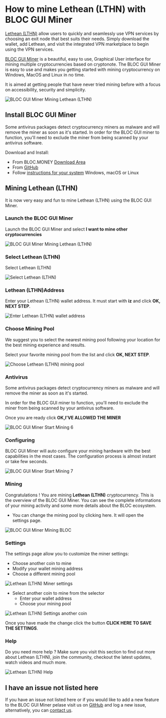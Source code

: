 # **How to mine Lethean (LTHN) with BLOC GUI Miner**

[Lethean (LTHN)](https://lethean.io) allow users to quickly and seamlessly use VPN services by choosing an exit node that best suits their needs. Simply download the wallet, add Lethean, and visit the integrated VPN marketplace to begin using the VPN services.

[BLOC GUI Miner](../mining/BLOC-GUI-Miner.md) is a beautiful, easy to use, Graphical User interface for mining multiple cryptocurrencies based on cryptonote. The BLOC GUI Miner is easy to use and makes you getting started with mining cryptocurrency on Windows, MacOS and Linux in no time.

It is aimed at getting people that have never tried mining before with a focus on accessibility, security and simplicity.

![BLOC GUI Miner Mining Lethean (LTHN)](images/BLOC-GUI-MINER/SCREEN-LETHEAN.jpg)

## **Install BLOC GUI Miner**

Some antivirus packages detect cryptocurrency miners as malware and will remove the miner as soon as it's started. In order for the BLOC GUI miner to function, you'll need to exclude the miner from being scanned by your antivirus software.

Download and Install:

- From BLOC.MONEY [Download Area](https://bloc.money/download)
- From [GitHub](https://github.com/furiousteam/GUI-miner/releases/latest)
- Follow [instructions for your system](../mining/BLOC-GUI-Miner-using.md) Windows, macOS or Linux 

## **Mining Lethean (LTHN)**

It is now very easy and fun to mine Lethean (LTHN) using the BLOC GUI Miner.

### **Launch the BLOC GUI Miner**

Launch the BLOC GUI Miner and select **I want to mine other cryptocurrencies**

![BLOC GUI Miner Mining Lethean (LTHN)](images/BLOC-GUI-MINER/BLOC-GUI-Miner-v0.0.3-miner-setup.png)

### **Select Lethean (LTHN)**

Select Lethean (LTHN)

![Select Lethean (LTHN)](images/BLOC-GUI-MINER/XMRIG.png)

### **Lethean (LTHN)Address**

Enter your Lethean (LTHN) wallet address. It must start with **iz** and click **OK, NEXT STEP**.

![Enter Lethean (LTHN) wallet address](images/BLOC-GUI-MINER/lethean-address.png)

### **Choose Mining Pool**

We suggest you to select the nearest mining pool following your location for the best mining experience and results.

Select your favorite mining pool from the list and click **OK, NEXT STEP**.

![Choose Lethean (LTHN) mining pool](images/BLOC-GUI-MINER/lethean-pool.png)

### **Antivirus**

Some antivirus packages detect cryptocurrency miners as malware and will remove the miner as soon as it's started.

In order for the BLOC GUI miner to function, you'll need to exclude the miner from being scanned by your antivirus software.

Once you are ready click **OK,I'VE ALLOWED THE MINER**

![BLOC GUI Miner Start Mining 6](images/BLOC-GUI-MINER/BLOC-GUI-Miner-v0.0.3-antivirus.png)

### **Configuring**

BLOC GUI Miner will auto configure your mining hardware with the best capabilities in the most cases. The configuration process is almost instant or take few seconds.

![BLOC GUI Miner Start Mining 7](images/BLOC-GUI-MINER/BLOC-GUI-Miner-v0.0.3-ready.png)

### **Mining**

Congratulations ! You are mining **Lethean (LTHN)** cryptocurrency. This is the overview of the BLOC GUI Miner. You can see the complete informations of your mining activity and some more details about the BLOC ecosystem.

- You can change the mining pool by clicking here. It will open the settings page.

![BLOC GUI Miner Mining BLOC](images/BLOC-GUI-MINER/lethean-mining.png)

### **Settings** <a name="Lethean (LTHN)-settings"></a>

The settings page allow you to customize the miner settings:

- Choose another coin to mine
- Modify your wallet mining address
- Choose a different mining pool

![Lethean (LTHN) Miner settings](images/BLOC-GUI-MINER/lethean-settings.png)

- Select another coin to mine from the selector
    * Enter your wallet address
    * Choose your mining pool

![Lethean (LTHN) Settings another coin](images/BLOC-GUI-MINER/lethean-settings2.png)

Once you have made the change click the button **CLICK HERE TO SAVE THE SETTINGS**.

### **Help**

Do you need more help ? Make sure you visit this section to find out more about Lethean (LTHN), join the community, checkout the latest updates, watch videos and much more.

![Lethean (LTHN) Help](images/BLOC-GUI-MINER/lethean-help.png)

## **I have an issue not listed here**

If you have an issue not listed here or if you would like to add a new feature to the BLOC GUI Miner pelase visit us on [GitHub](https://github.com/furiousteam/GUI-miner) and log a new issue, alternatively, you can [contact us](../about/Community.md).